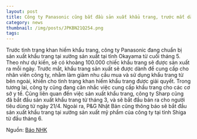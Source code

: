 ```yaml
---
layout: post
title: Công ty Panasonic cũng bắt đầu sản xuất khẩu trang, trước mắt dành cho nhân viên công ty
category: news
thumbnail: /img/posts/JPKBN21Q254.png
tags: 
---
```

Trước tình trạng khan hiếm khẩu trang, công ty Panasonic đang chuẩn bị sản xuất khẩu trang tại xưởng sản xuất tại tỉnh Okayama từ cuối tháng 5.
Theo như dự kiến, sẽ có khoảng 100.000 chiếc khẩu trang sẽ được sản xuất ra mỗi ngày.
Trước mắt, khẩu trang sản xuất sẽ được dành để cung cấp cho nhân viên công ty, nhằm làm giảm nhu cầu mua và sử dụng khẩu trang từ bên ngoài, khiến cho tình trạng khan hiếm khẩu trang được giải quyết.
Trong tương lai, công ty cũng đang cân nhắc việc cung cấp khẩu trang cho các cơ sở y tế.
Cũng liên quan đến việc sản xuất khẩu trang, công ty Sharp cũng đã bắt đầu sản xuất khẩu trang từ tháng 3, và sẽ bắt đầu bán ra cho người tiêu dùng từ ngày 21/4.
Ngoài ra, P&G Nhật Bản cũng thông báo sẽ bắt đầu sản xuất khẩu trang tại xưởng sản xuất mỹ phẩm của công ty tại tỉnh Shiga từ đầu tháng 6.

Nguồn: [Báo NHK](https://www3.nhk.or.jp/kansai-news/20200420/2000028595.html)
